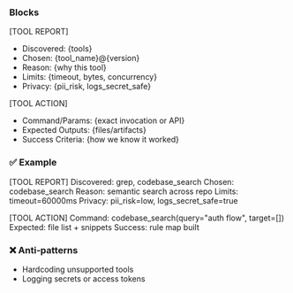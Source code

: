### Blocks
[TOOL REPORT]
- Discovered: {tools}
- Chosen: {tool_name}@{version}
- Reason: {why this tool}
- Limits: {timeout, bytes, concurrency}
- Privacy: {pii_risk, logs_secret_safe}

[TOOL ACTION]
- Command/Params: {exact invocation or API}
- Expected Outputs: {files/artifacts}
- Success Criteria: {how we know it worked}

### ✅ Example
[TOOL REPORT]
Discovered: grep, codebase_search
Chosen: codebase_search
Reason: semantic search across repo
Limits: timeout=60000ms
Privacy: pii_risk=low, logs_secret_safe=true

[TOOL ACTION]
Command: codebase_search(query="auth flow", target=[])
Expected: file list + snippets
Success: rule map built

### ❌ Anti‑patterns
- Hardcoding unsupported tools
- Logging secrets or access tokens

